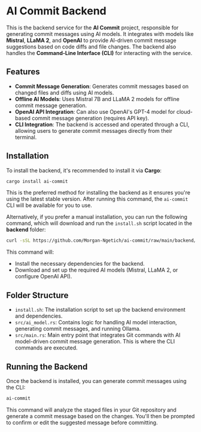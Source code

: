 
# AI Commit Backend

This is the backend service for the **AI Commit** project, responsible for generating commit messages using AI models. It integrates with models like **Mistral**, **LLaMA 2**, and **OpenAI** to provide AI-driven commit message suggestions based on code diffs and file changes. The backend also handles the **Command-Line Interface (CLI)** for interacting with the service.

## Features

- **Commit Message Generation**: Generates commit messages based on changed files and diffs using AI models.
- **Offline AI Models**: Uses Mistral 7B and LLaMA 2 models for offline commit message generation.
- **OpenAI API Integration**: Can also use OpenAI's GPT-4 model for cloud-based commit message generation (requires API key).
- **CLI Integration**: The backend is accessed and operated through a CLI, allowing users to generate commit messages directly from their terminal.

## Installation

To install the backend, it's recommended to install it via **Cargo**:

```bash
cargo install ai-commit
```

This is the preferred method for installing the backend as it ensures you're using the latest stable version. After running this command, the `ai-commit` CLI will be available for you to use.

Alternatively, if you prefer a manual installation, you can run the following command, which will download and run the `install.sh` script located in the **backend** folder:

```bash
curl -sSL https://github.com/Morgan-Ngetich/ai-commit/raw/main/backend/install.sh | bash
```

This command will:
- Install the necessary dependencies for the backend.
- Download and set up the required AI models (Mistral, LLaMA 2, or configure OpenAI API).

## Folder Structure

- `install.sh`: The installation script to set up the backend environment and dependencies.
- `src/ai_model.rs`: Contains logic for handling AI model interaction, generating commit messages, and running Ollama.
- `src/main.rs`: Main entry point that integrates Git commands with AI model-driven commit message generation. This is where the CLI commands are executed.

## Running the Backend

Once the backend is installed, you can generate commit messages using the CLI:

```bash
ai-commit
```

This command will analyze the staged files in your Git repository and generate a commit message based on the changes. You'll then be prompted to confirm or edit the suggested message before committing.
